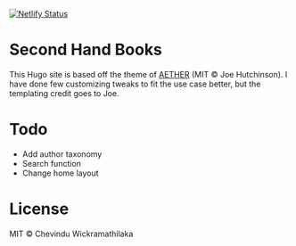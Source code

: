 [![Netlify Status](https://api.netlify.com/api/v1/badges/400411aa-dbb6-4284-88ab-55398780c6ea/deploy-status)](https://app.netlify.com/sites/secondhb/deploys)

# Second Hand Books

This Hugo site is based off the theme of [AETHER](https://github.com/josephhutch/aether) (MIT © Joe Hutchinson). I have done few customizing tweaks to fit the use case better, but the templating credit goes to Joe.

# Todo
- Add author taxonomy
- Search function
- Change home layout

# License

MIT © Chevindu Wickramathilaka